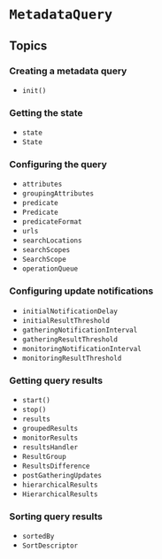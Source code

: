 # ``MetadataQuery``

## Topics

### Creating a metadata query

- ``init()``

### Getting the state

- ``state``
- ``State``

### Configuring the query

- ``attributes``
- ``groupingAttributes``
- ``predicate``
- ``Predicate``
- ``predicateFormat``
- ``urls``
- ``searchLocations``
- ``searchScopes``
- ``SearchScope``
- ``operationQueue``

### Configuring update notifications

- ``initialNotificationDelay``
- ``initialResultThreshold``
- ``gatheringNotificationInterval``
- ``gatheringResultThreshold``
- ``monitoringNotificationInterval``
- ``monitoringResultThreshold``

### Getting query results

- ``start()``
- ``stop()``
- ``results``
- ``groupedResults``
- ``monitorResults``
- ``resultsHandler``
- ``ResultGroup``
- ``ResultsDifference``
- ``postGatheringUpdates``
- ``hierarchicalResults``
- ``HierarchicalResults``

### Sorting query results

- ``sortedBy``
- ``SortDescriptor``
